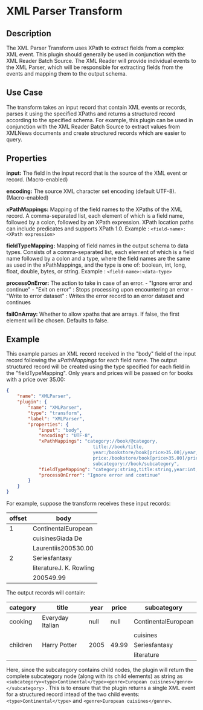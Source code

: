 # XML Parser Transform

Description
-----------
The XML Parser Transform uses XPath to extract fields from a complex XML event. This plugin should generally be used
in conjunction with the XML Reader Batch Source. The XML Reader will provide individual events to the XML Parser,
which will be responsible for extracting fields from the events and mapping them to the output schema.


Use Case
--------
The transform takes an input record that contain XML events or records, parses it using the specified XPaths and returns
a structured record according to the specified schema. For example, this plugin can be used in conjunction with the XML
Reader Batch Source to extract values from XMLNews documents and create structured records which are easier to query.


Properties
----------

**input:** The field in the input record that is the source of the XML event or record. (Macro-enabled)

**encoding:** The source XML character set encoding (default UTF-8). (Macro-enabled)

**xPathMappings:** Mapping of the field names to the XPaths of the XML record. A comma-separated list, each element of
which is a field name, followed by a colon, followed by an XPath expression. XPath location paths can include predicates
and supports XPath 1.0.
Example : ``<field-name>:<XPath expression>``

**fieldTypeMapping:** Mapping of field names in the output schema to data types. Consists of a comma-separated list,
each element of which is a field name followed by a colon and a type, where the field names are the same as used in the
xPathMappings, and the type is one of: boolean, int, long, float, double, bytes, or string.
Example : ``<field-name>:<data-type>``

**processOnError:** The action to take in case of an error.
                     - "Ignore error and continue"
                     - "Exit on error" : Stops processing upon encountering an error
                     - "Write to error dataset" :  Writes the error record to an error dataset and continues

**failOnArray:** Whether to allow xpaths that are arrays. If false, the first element will be chosen. Defaults to false.

Example
-------

This example parses an XML record received in the "body" field of the input record following the *xPathMappings* for
each field name. The output structured record will be created using the type specified for each field in the
"fieldTypeMapping". Only years and prices will be passed on for books with a price over 35.00:

```json
{
    "name": "XMLParser",
    "plugin": {
        "name": "XMLParser",
        "type": "transform",
        "label": "XMLParser",
        "properties": {
            "input": "body",
            "encoding": "UTF-8",
            "xPathMappings": "category://book/@category,
                                title://book/title,
                                year:/bookstore/book[price>35.00]/year,
                                price:/bookstore/book[price>35.00]/price,
                                subcategory://book/subcategory",
            "fieldTypeMapping": "category:string,title:string,year:int,price:double,subcategory:string",
            "processOnError": "Ignore error and continue"
        }
    }
}
```

For example, suppose the transform receives these input records:

| offset   | body                                                                                         |
| -------- | -------------------------------------------------------------------------------------------- |
| 1        | <bookstore><book category="cooking"><subcategory><type>Continental</type><genre>European     |
|          | cuisines</genre></subcategory><title lang="en">Everyday Italian</title><author>Giada De      |
|          | Laurentiis</author><year>2005</year><price>30.00</price></book></bookstore>                  |
| 2        | <bookstore><book category="children"><subcategory><type>Series</type><genre>fantasy          |
|          | literature</genre></subcategory><title lang="en">Harry Potter</title><author>J. K. Rowling   |
|          | </author><year>2005</year><price>49.99</price></book></bookstore>                            |

The output records will contain:

| category  | title              | year   |  price  | subcategory                                         |
| --------- | ------------------ | ------ | ------- | --------------------------------------------------- |
| cooking   | Everyday Italian   | null   |  null   | <subcategory><type>Continental</type><genre>European|
|           |                    |        |         | cuisines</genre></subcategory>                      |
| children  | Harry Potter       | 2005   | 49.99   | <subcategory><type>Series</type><genre>fantasy      |
|           |                    |        |         | literature</genre></subcategory>                    |

Here, since the subcategory contains child nodes, the plugin will return the complete subcategory node (along with its
child elements) as string as ``<subcategory><type>Continental</type><genre>European cuisines</genre></subcategory>`` .
This is to ensure that the plugin returns a single XML event for a structured record intead of the two child events:
 ``<type>Continental</type>`` and ``<genre>European cuisines</genre>``.
